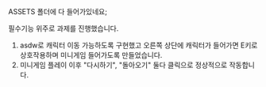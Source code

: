 ASSETS 폴더에 다 들어가있네요;

필수기능 위주로 과제를 진행했습니다.
1. asdw로 캐릭터 이동 가능하도록 구현했고 오른쪽 상단에 캐릭터가 들어가면 E키로 상호작용하며 미니게임 들어가도록 만들었습니다.
2. 미니게임 플레이 이후 "다시하기", "돌아오기" 둘다 클릭으로 정상적으로 작동합니다.
